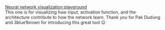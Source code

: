 [Neural network visualization playground](https://playground.tensorflow.org/)  
This one is for visualizing how input, activation function, and the architecture contribute to how the network learn. Thank you for Pak Dudung and 3blue1brown for introducing this great tool 😉
